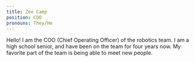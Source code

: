 ```yaml
---
title: Zee Camp
position: COO
pronouns: They/He
---
```


Hello! I am the COO (Chief Operating Officer) of the robotics team. I am a high school senior, and have been on the team for four years now. My favorite part of the team is being able to meet new people.
